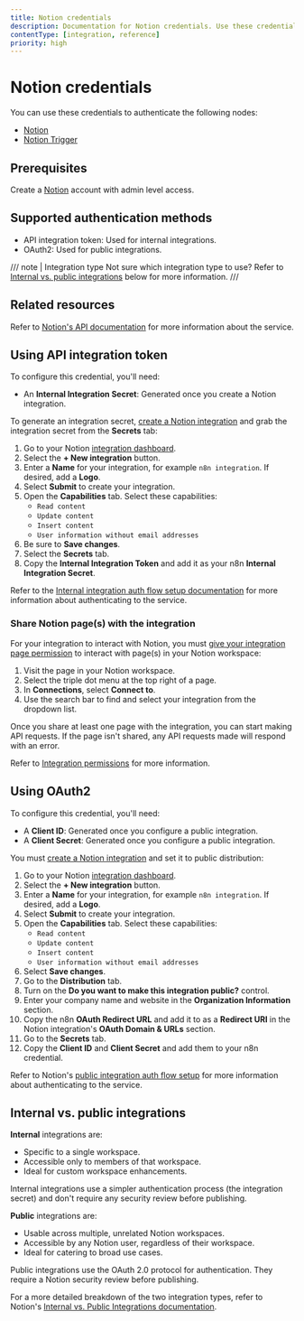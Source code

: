 ```yaml
---
title: Notion credentials
description: Documentation for Notion credentials. Use these credentials to authenticate Notion in n8n, a workflow automation platform.
contentType: [integration, reference]
priority: high
---
```


# Notion credentials

You can use these credentials to authenticate the following nodes:

- [Notion](/integrations/builtin/app-nodes/n8n-nodes-base.notion/index.md)
- [Notion Trigger](/integrations/builtin/trigger-nodes/n8n-nodes-base.notiontrigger.md)

## Prerequisites

Create a [Notion](https://notion.so) account with admin level access.

## Supported authentication methods

- API integration token: Used for internal integrations.
- OAuth2: Used for public integrations.

/// note | Integration type
Not sure which integration type to use? Refer to [Internal vs. public integrations](#internal-vs-public-integrations) below for more information.
///

## Related resources

Refer to [Notion's API documentation](https://developers.notion.com/reference/intro) for more information about the service.

## Using API integration token

To configure this credential, you'll need:

- An **Internal Integration Secret**: Generated once you create a Notion integration.

To generate an integration secret, [create a Notion integration](https://developers.notion.com/docs/create-a-notion-integration#create-your-integration-in-notion) and grab the integration secret from the **Secrets** tab:

1. Go to your Notion [integration dashboard](https://www.notion.com/my-integrations).
2. Select the **+ New integration** button.
3. Enter a **Name** for your integration, for example `n8n integration`. If desired, add a **Logo**.
4. Select **Submit** to create your integration.
5. Open the **Capabilities** tab. Select these capabilities:
    - `Read content`
    - `Update content`
    - `Insert content`
    - `User information without email addresses`
6. Be sure to **Save changes**.
7. Select the **Secrets** tab.
8. Copy the **Internal Integration Token** and add it as your n8n **Internal Integration Secret**.

Refer to the [Internal integration auth flow setup documentation](https://developers.notion.com/docs/authorization#internal-integration-auth-flow-set-up) for more information about authenticating to the service.

### Share Notion page(s) with the integration

For your integration to interact with Notion, you must [give your integration page permission](https://developers.notion.com/docs/create-a-notion-integration#give-your-integration-page-permissions) to interact with page(s) in your Notion workspace:

1. Visit the page in your Notion workspace.
2. Select the triple dot menu at the top right of a page.
3. In **Connections**, select **Connect to**.
4. Use the search bar to find and select your integration from the dropdown list.

Once you share at least one page with the integration, you can start making API requests. If the page isn't shared, any API requests made will respond with an error.

Refer to [Integration permissions](https://developers.notion.com/docs/authorization#integration-permissions) for more information.

## Using OAuth2

To configure this credential, you'll need:

- A **Client ID**: Generated once you configure a public integration.
- A **Client Secret**: Generated once you configure a public integration.

You must [create a Notion integration](https://developers.notion.com/docs/create-a-notion-integration#create-your-integration-in-notion) and set it to public distribution:

1. Go to your Notion [integration dashboard](https://www.notion.so/my-integrations).
2. Select the **+ New integration** button.
3. Enter a **Name** for your integration, for example `n8n integration`. If desired, add a **Logo**.
4. Select **Submit** to create your integration.
5. Open the **Capabilities** tab. Select these capabilities:
    - `Read content`
    - `Update content`
    - `Insert content`
    - `User information without email addresses`
6. Select **Save changes**.
7. Go to the **Distribution** tab.
8. Turn on the **Do you want to make this integration public?** control.
9. Enter your company name and website in the **Organization Information** section.
10. Copy the n8n **OAuth Redirect URL** and add it to as a **Redirect URI** in the Notion integration's **OAuth Domain & URLs** section.
11. Go to the **Secrets** tab.
12. Copy the **Client ID** and **Client Secret** and add them to your n8n credential.

Refer to Notion's [public integration auth flow setup](https://developers.notion.com/docs/authorization#public-integration-auth-flow-set-up) for more information about authenticating to the service.

## Internal vs. public integrations

**Internal** integrations are:

* Specific to a single workspace.
* Accessible only to members of that workspace.
* Ideal for custom workspace enhancements.

Internal integrations use a simpler authentication process (the integration secret) and don't require any security review before publishing.

**Public** integrations are:

* Usable across multiple, unrelated Notion workspaces.
* Accessible by any Notion user, regardless of their workspace.
* Ideal for catering to broad use cases.

Public integrations use the OAuth 2.0 protocol for authentication. They require a Notion security review before publishing.

For a more detailed breakdown of the two integration types, refer to Notion's [Internal vs. Public Integrations documentation](https://developers.notion.com/docs/getting-started#internal-vs-public-integrations).
